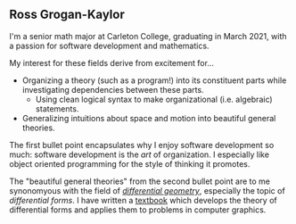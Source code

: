 ## Ross Grogan-Kaylor

I'm a senior math major at Carleton College, graduating in March 2021, with a passion for software development and mathematics.

My interest for these fields derive from excitement for...

- Organizing a theory (such as a program!) into its constituent parts while investigating dependencies between these parts.
    - Using clean logical syntax to make organizational (i.e. algebraic) statements.
- Generalizing intuitions about space and motion into beautiful general theories. 

The first bullet point encapsulates why I enjoy software development so much: software development is the *art* of organization. I especially like object oriented programming for the style of thinking it promotes.

The "beautiful general theories" from the second bullet point are to me synonomyous with the field of [*differential geometry*](https://en.wikipedia.org/wiki/Differential_geometry), especially the topic of *differential forms*. I have written a  [textbook](https://github.com/rossgk2/tensors__differential_forms__computer_graphics) which develops the theory of differential forms and applies them to problems in computer graphics.
